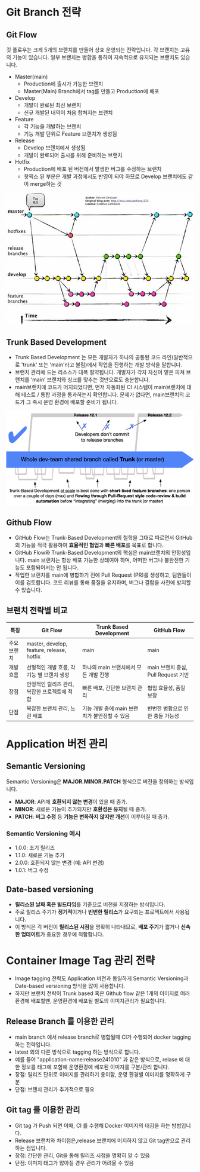 

# Git Branch 전략

## Git Flow

깃 플로우는 크게 5개의 브랜치를 만들어 상호 운영되는 전략입니다. 각 브랜치는 고유의 기능이 있습니다. 일부 브랜치는 병합을 통하여 지속적으로 유지되는 브랜치도 있습니다.

 - Master(main)
   - Production에 출시가 가능한 브랜치
   - Master(Main) Branch에서 tag를 만들고 Production에 배포
- Develop
  - 개발이 완료된 최신 브랜치
  - 신규 개발된 내역이 처음 합쳐지는 브랜치
- Feature
  - 각 기능을 개발하는 브랜치
  - 기능 개발 단위로 Feature 브랜치가 생성됨
- Release
  - Develop 브랜치에서 생성됨
  - 개발이 완료되어 출시를 위해 준비하는 브랜치
- Hotfix
  - Production에 배포 된 버전에서 발생한 버그를 수정하는 브랜치
  - 핫픽스 된 부분은 개발 과정에서도 반영이 되야 하므로 Develop 브랜치에도 같이 merge하는 것



![3-minute Gitflow branching model 🎯 - DEV Community](./assets/mwawde0a0gukxeig1jk0.jpg)





## Trunk Based Development

- Trunk Based Development 는 모든 개발자가 하나의 공통된 코드 라인(일반적으로 'trunk' 또는 'main'라고 불림)에서 작업을 진행하는 개발 방식을 말합니다.
- 브랜치 관리에 드는 리소스가 대폭 절약됩니다. 개발자가 각자 자신이 맡은 피쳐 브랜치를 ‘main’ 브랜치와 싱크를 맞추는 것만으로도 충분합니다.
- main브랜치에 코드가 머지되었다면, 먼저 자동화된 CI 시스템이 main브랜치에 대해 테스트 / 통합 과정을 통과하는지 확인합니다. 문제가 없다면, main브랜치의 코드가 그 즉시 운영 환경에 배포할 준비가 됩니다.



![Introduction](./assets/trunk1c-20241001135947446.png)





## Github Flow

- GitHub Flow는 Trunk-Based Development의 철학을 그대로 따르면서 GitHub의 기능을 적극 활용하여 **효율적인 협업**과 **빠른 배포**를 목표로 합니다.
- GitHub Flow와 Trunk-Based Development의 핵심은  main브랜치의 안정성입니다. main 브랜치는 항상 배포 가능한 상태여야 하며, 어떠한 버그나 불완전한 기능도 포함되어서는 안 됩니다.
- 작업한 브랜치를 main에 병합하기 전에 Pull Request (PR)를 생성하고, 팀원들이 이를 검토합니다. 코드 리뷰를 통해 품질을 유지하며, 버그나 결함을 사전에 방지할 수 있습니다.

## 브랜치 전략별 비교

| 특징        | Git Flow                                     | Trunk Based Development                       | GitHub Flow                         |
| ----------- | -------------------------------------------- | --------------------------------------------- | ----------------------------------- |
| 주요 브랜치 | master, develop, feature, release, hotfix    | main                                          | main                                |
| 개발 흐름   | 선형적인 개발 흐름, 각 기능 별 브랜치 생성   | 하나의 main 브랜치에서 모든 개발 진행         | main 브랜치 중심, Pull Request 기반 |
| 장점        | 안정적인 릴리즈 관리, 복잡한 프로젝트에 적합 | 빠른 배포, 간단한 브랜치 관리                 | 협업 효율성, 품질 보장              |
| 단점        | 복잡한 브랜치 관리, 느린 배포                | 기능 개발 중에 main 브랜치가 불안정할 수 있음 | 빈번한 병합으로 인한 충돌 가능성    |





# Application 버전 관리

## Semantic Versioning

Semantic Versioning은 **MAJOR.MINOR.PATCH** 형식으로 버전을 정의하는 방식입니다.

- **MAJOR**: API에 **호환되지 않는 변경**이 있을 때 증가.
- **MINOR**: 새로운 기능이 추가되지만 **호환성은 유지**될 때 증가.
- **PATCH**: **버그 수정** 등 **기능은 변화하지 않지만 개선**이 이루어질 때 증가.

### Semantic Versioning 예시

- 1.0.0: 초기 릴리즈
- 1.1.0: 새로운 기능 추가
- 2.0.0: 호환되지 않는 변경 (예: API 변경)
- 1.0.1: 버그 수정

## Date-based versioning

- **릴리스된 날짜 혹은 빌드타임**를 기준으로 버전을 지정하는 방식입니다. 
- 주로 릴리스 주기가 **정기적**이거나 **빈번한 릴리스**가 요구되는 프로젝트에서 사용됩니다. 
- 이 방식은 각 버전이 **릴리스된 시점**을 명확히 나타내므로, **배포 주기**가 짧거나 **신속한 업데이트**가 중요한 경우에 적합합니다.

# Container Image Tag 관리 전략

- Image tagging 전략도 Application 버전과 동일하게 Semantic Versioning과 Date-based versioning 방식을 많이 사용합니다. 
- 하지만 브랜치 전략이 Trunk based 혹은 Github flow 같은 1개의 이미지로 여러 환경에 배포할땐, 운영환경에 배포될 별도의 이미지관리가 필요합니다. 

## Release Branch 를 이용한 관리

- main branch 에서 release branch로 병합될때 CI가 수행되어 docker tagging 하는 전략입니다.
- latest 외의 다른 방식으로 tagging 하는 방식으로 합니다.
- 예를 들어 "application-name:release241010" 과 같은 방식으로, relase 에 대한 정보를 태그에 포함해 운영환경에 배포된 이미지를 구분/관리 합니다.
- 장점: 릴리즈 단위로 이미지를 관리하기 용이함, 운영 환경별 이미지를 명확하게 구분
- 단점: 브랜치 관리가 추가적으로 필요

## Git tag 를 이용한 관리

- Git tag 가 Push 되면 이때, CI 를 수행해 Docker 이미지의 태깅을 하는 방법입니다.
- Release 브랜치와 차이점은,release 브랜치에 머지하지 않고 Git tag만으로 관리하는 점입니다.
- 장점: 간단한 관리, Git을 통해 릴리즈 시점을 명확히 알 수 있음
- 단점: 이미지 태그가 많아질 경우 관리가 어려울 수 있음